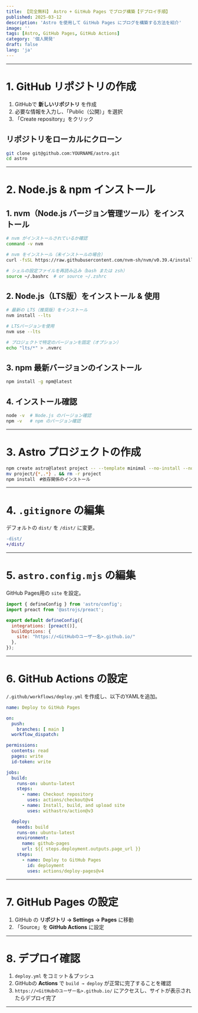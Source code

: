 ```yaml
---
title: 【完全無料】 Astro + GitHub Pages でブログ構築【デプロイ手順】
published: 2025-03-12
description: 'Astro を使用して GitHub Pages にブログを構築する方法を紹介'
image: ''
tags: [Astro, GitHub Pages, GitHub Actions]
category: '個人開発'
draft: false 
lang: 'ja'
---
```

---
# 1. GitHub リポジトリの作成  
1. GitHubで **新しいリポジトリ** を作成  
2. 必要な情報を入力し、「Public（公開）」を選択  
3. 「Create repository」をクリック  

## リポジトリをローカルにクローン  
```sh
git clone git@github.com:YOURNAME/astro.git
cd astro
```

---

# 2. Node.js & npm インストール

## **1. nvm（Node.js バージョン管理ツール）をインストール**
```sh
# nvm がインストールされているか確認
command -v nvm

# nvm をインストール（未インストールの場合）
curl -fsSL https://raw.githubusercontent.com/nvm-sh/nvm/v0.39.4/install.sh | bash

# シェルの設定ファイルを再読み込み（bash または zsh）
source ~/.bashrc  # or source ~/.zshrc
```

## **2. Node.js（LTS版）をインストール & 使用**
```sh
# 最新の LTS（推奨版）をインストール
nvm install --lts

# LTSバージョンを使用
nvm use --lts

# プロジェクトで特定のバージョンを固定（オプション）
echo "lts/*" > .nvmrc
```

## **3. npm 最新バージョンのインストール**
```sh
npm install -g npm@latest
```

## **4. インストール確認**
```sh
node -v  # Node.js のバージョン確認
npm -v   # npm のバージョン確認
``` 



---

# 3. Astro プロジェクトの作成  
```sh
npm create astro@latest project -- --template minimal --no-install --no-git
mv project/{*,.*} . && rm -r project
npm install　#依存関係のインストール
```

---

# 4. `.gitignore` の編集  
デフォルトの `dist/` を `/dist/` に変更。  
```diff
-dist/
+/dist/
```

---

# 5. `astro.config.mjs` の編集  
GitHub Pages用の `site` を設定。  
```js
import { defineConfig } from 'astro/config';
import preact from '@astrojs/preact';

export default defineConfig({
  integrations: [preact()],
  buildOptions: {
    site: "https://<GitHubのユーザー名>.github.io/"
  },
});
```

---

# 6. GitHub Actions の設定  
`/.github/workflows/deploy.yml` を作成し、以下のYAMLを追加。  

```yaml
name: Deploy to GitHub Pages

on:
  push:
    branches: [ main ]
  workflow_dispatch:

permissions:
  contents: read
  pages: write
  id-token: write

jobs:
  build:
    runs-on: ubuntu-latest
    steps:
      - name: Checkout repository
        uses: actions/checkout@v4
      - name: Install, build, and upload site
        uses: withastro/action@v3

  deploy:
    needs: build
    runs-on: ubuntu-latest
    environment:
      name: github-pages
      url: ${{ steps.deployment.outputs.page_url }}
    steps:
      - name: Deploy to GitHub Pages
        id: deployment
        uses: actions/deploy-pages@v4
```

---

# 7. GitHub Pages の設定  
1. GitHub の **リポジトリ → Settings → Pages** に移動  
2. 「Source」を **GitHub Actions** に設定  

---

# 8. デプロイ確認  
1. `deploy.yml` をコミット＆プッシュ  
2. GitHubの **Actions** で `build → deploy` が正常に完了することを確認  
3. `https://<GitHubのユーザー名>.github.io/` にアクセスし、サイトが表示されたらデプロイ完了

---
